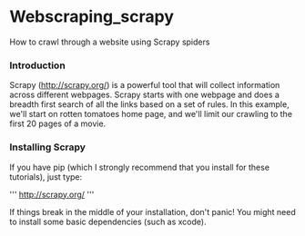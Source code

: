 Webscraping_scrapy
==========

How to crawl through a website using Scrapy spiders

<h3> Introduction </h3>

Scrapy (http://scrapy.org/) is a powerful tool that will collect information across different webpages. Scrapy starts with one webpage and does a breadth first search of all the links based on a set of rules. In this example, we'll start on rotten tomatoes home page, and we'll limit our crawling to the first 20 pages of a movie. 

<h3> Installing Scrapy </h3>

If you have pip (which I strongly recommend that you install for these tutorials), just type:

'''
http://scrapy.org/
'''

If things break in the middle of your installation, don't panic! You might need to install some basic dependencies (such as xcode). 

